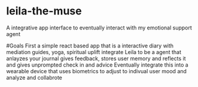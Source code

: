 # leila-the-muse
A integrative app interface to eventually interact with my emotional support agent

#Goals
First a simple react based app that is a interactive diary with mediation guides, yoga, spiritual uplift
integrate Leila to be a agent that anlayzes your journal gives feedback, stores user memory and reflects it and gives unprompted check in and advice
Eventually integrate this into a wearable device that uses biometrics to adjust to indivual user mood and analyze and collabrote 

